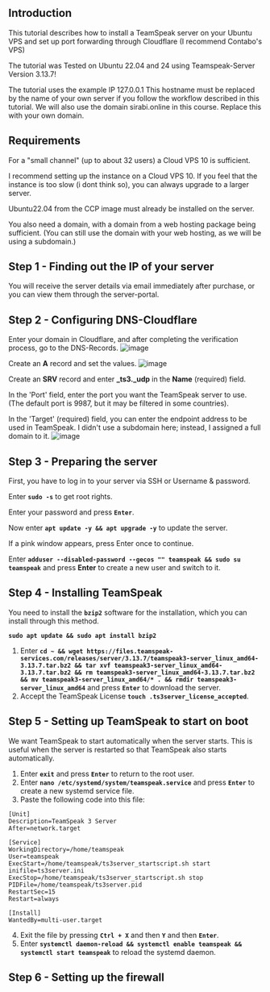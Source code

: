 Introduction
---------------------------------------------------------------------
This tutorial describes how to install a TeamSpeak server on your Ubuntu VPS and set up port forwarding through Cloudflare (I recommend Contabo's VPS)

The tutorial was Tested on Ubuntu 22.04 and 24 using Teamspeak-Server Version 3.13.7!

The tutorial uses the example IP 127.0.0.1
This hostname must be replaced by the name of your own server if you follow the workflow described in this tutorial.
We will also use the domain sirabi.online in this course. Replace this with your own domain.


Requirements
---------------------------------------------------------------------
For a "small channel" (up to about 32 users) a Cloud VPS 10 is sufficient.

I recommend setting up the instance on a Cloud VPS 10. If you feel that the instance is too slow (i dont think so), you can always upgrade to a larger server.

Ubuntu22.04 from the CCP image must already be installed on the server.

You also need a domain, with a domain from a web hosting package being sufficient. (You can still use the domain with your web hosting, as we will be using a subdomain.)

Step 1 - Finding out the IP of your server
---------------------------------------------------------------------
You will receive the server details via email immediately after purchase, or you can view them through the server-portal.

Step 2 - Configuring DNS-Cloudflare
---------------------------------------------------------------------
Enter your domain in Cloudflare, and after completing the verification process, go to the DNS-Records.
![image](https://github.com/user-attachments/assets/4fdc692c-a6d8-4275-84f3-d1371878efdb)

Create an **A** record and set the values.
![image](https://github.com/user-attachments/assets/fd555d3b-2d6c-47fe-9202-afa9044100bc)

Create an **SRV** record and enter **_ts3._udp** in the **Name** (required) field.

In the 'Port' field, enter the port you want the TeamSpeak server to use. (The default port is 9987, but it may be filtered in some countries).

In the 'Target' (required) field, you can enter the endpoint address to be used in TeamSpeak. I didn't use a subdomain here; instead, I assigned a full domain to it.
![image](https://github.com/user-attachments/assets/068e59d7-3753-41c8-839f-60a895b7c705)


Step 3 - Preparing the server
---------------------------------------------------------------------
First, you have to log in to your server via SSH or Username & password.

Enter **`sudo -s`** to get root rights.

Enter your password and press **`Enter`**.

Now enter **`apt update -y && apt upgrade -y`** to update the server.

If a pink window appears, press Enter once to continue.

Enter **`adduser --disabled-password --gecos "" teamspeak && sudo su teamspeak`** and press **Enter** to create a new user and switch to it.


Step 4 - Installing TeamSpeak
---------------------------------------------------------------------
You need to install the **`bzip2`** software for the installation, which you can install through this method.

**`sudo apt update && sudo apt install bzip2`**

1. Enter **`cd ~ && wget https://files.teamspeak-services.com/releases/server/3.13.7/teamspeak3-server_linux_amd64-3.13.7.tar.bz2 && tar xvf teamspeak3-server_linux_amd64-3.13.7.tar.bz2 && rm teamspeak3-server_linux_amd64-3.13.7.tar.bz2 && mv teamspeak3-server_linux_amd64/* . && rmdir teamspeak3-server_linux_amd64`** and press **`Enter`** to download the server.
2. Accept the TeamSpeak License **`touch .ts3server_license_accepted`**.

Step 5 - Setting up TeamSpeak to start on boot
---------------------------------------------------------------------
We want TeamSpeak to start automatically when the server starts. This is useful when the server is restarted so that TeamSpeak also starts automatically.

1. Enter **`exit`** and press **`Enter`** to return to the root user.
2. Enter **`nano /etc/systemd/system/teamspeak.service`** and press **`Enter`** to create a new systemd service file.
3. Paste the following code into this file:

```systemd
[Unit]
Description=TeamSpeak 3 Server
After=network.target

[Service]
WorkingDirectory=/home/teamspeak
User=teamspeak
ExecStart=/home/teamspeak/ts3server_startscript.sh start inifile=ts3server.ini
ExecStop=/home/teamspeak/ts3server_startscript.sh stop
PIDFile=/home/teamspeak/ts3server.pid
RestartSec=15
Restart=always

[Install]
WantedBy=multi-user.target
```

4. Exit the file by pressing **`Ctrl + X`** and then **`Y`** and then **`Enter`**.
5. Enter **`systemctl daemon-reload && systemctl enable teamspeak && systemctl start teamspeak`** to reload the systemd daemon.

Step 6 - Setting up the firewall
---------------------------------------------------------------------
